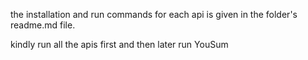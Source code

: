 the installation and run commands for each api is given in the folder's readme.md file.

kindly run all the apis first and then later run YouSum
